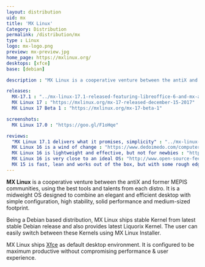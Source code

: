 ```yaml
---
layout: distribution
uid: mx
title: 'MX Linux'
Category: Distribution
permalink: /distribution/mx
type : Linux
logo: mx-logo.png
preview: mx-preview.jpg
home_page: https://mxlinux.org/
desktops: [xfce]
base: [debian]

description : "MX Linux is a cooperative venture between the antiX and former MEPIS communities, using the best tools and talents from each distributions."

releases:
  MX-17.1 : "../mx-linux-17.1-released-featuring-libreoffice-6-and-mx-apps-improvements/"
  MX Linux 17 : "https://mxlinux.org/mx-17-released-december-15-2017"
  MX Linux 17 Beta 1 : "https://mxlinux.org/mx-17-beta-1"

screenshots:
  MX Linux 17.0 : "https://goo.gl/F1oHqe"

reviews:
  "MX Linux 17.1 delivers what it promises, simplicity" : "../mx-linux-17.1-is-a-success-in-delivering-a-simple-os/"
  MX Linux 16 is a wind of change : "https://www.dedoimedo.com/computers/mx-16.html"
  MX Linux 16 is lightweight and effective, but not for newbies : "http://distrowatch.com/weekly.php?issue=20170109#mx"
  MX Linux 16 is very close to an ideal OS: "http://www.open-source-feed.com/2017/02/mx-linux-16-is-very-close-to-ideal.html"
  MX 15 is fast, lean and works out of the box, but with some rough edges : "https://www.dedoimedo.com/computers/mx-15.html"
---
```


**MX Linux** is a cooperative venture between the antiX and former MEPIS communities, using the best tools and talents from each distro. It is a midweight OS designed to combine an elegant and efficient desktop with simple configuration, high stability, solid performance and medium-sized footprint.

Being a Debian based distribution, MX Linux ships stable Kernel from latest stable Debian release and also provides latest Liquorix Kernel. The user can easily switch between these Kernels using MX Linux Installer.

MX Linux ships [Xfce](/desktop/xfce) as default desktop environment. It is configured to be maximum productive without compromising performance & user experience.